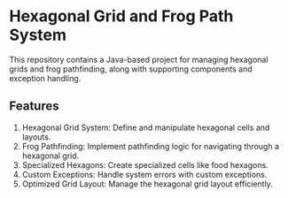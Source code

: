 # Hexagonal Grid and Frog Path System

This repository contains a Java-based project for managing hexagonal grids and frog pathfinding, along with supporting components and exception handling.

## Features
1. Hexagonal Grid System: Define and manipulate hexagonal cells and layouts.
2. Frog Pathfinding: Implement pathfinding logic for navigating through a hexagonal grid.
3. Specialized Hexagons: Create specialized cells like food hexagons.
4. Custom Exceptions: Handle system errors with custom exceptions.
5. Optimized Grid Layout: Manage the hexagonal grid layout efficiently.
